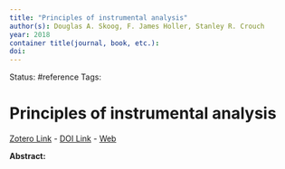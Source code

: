 ```yaml
---
title: "Principles of instrumental analysis"
author(s): Douglas A. Skoog, F. James Holler, Stanley R. Crouch
year: 2018
container title(journal, book, etc.): 
doi: 
---
```

Status: #reference
Tags:
# Principles of instrumental analysis
[Zotero Link](zotero://select/items/@Skoog.etal2018_PrinciplesInstrumentalAnalysis) - [DOI Link](https://doi.org/) - [Web]()

**Abstract:** 
